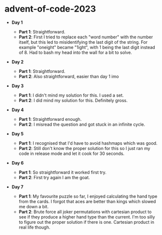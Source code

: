 # advent-of-code-2023

- **Day 1**
  - **Part 1**: Straightforward.
  - **Part 2**: First I tried to replace each "word number" with the number itself, but this led to misidentifying the last digit of the string. For example "oneight" became "1ight", with 1 being the last digit instead of 8. Had to bash my head into the wall for a bit to solve.
  
- **Day 2**
  - **Part 1**: Straightforward.
  - **Part 2**: Also straightforward, easier than day 1 imo
 
- **Day 3**
  - **Part 1**: I didn't mind my solution for this. I used a set.
  - **Part 2**: I did mind my solution for this. Definitely gross.

- **Day 4**
  - **Part 1**: Straightforward enough.
  - **Part 2**: I misread the question and got stuck in an infinite cycle. 

- **Day 5**
  - **Part 1**: I recognised that I'd have to avoid hashmaps which was good.
  - **Part 2**: Still don't know the proper solution for this so I just ran my code in release mode and let it cook for 30 seconds.

- **Day 6**
  - **Part 1**: So straightforward it worked first try.
  - **Part 2**: First try again I am the goat.

- **Day 7**
  - **Part 1**: My favourite puzzle so far, I enjoyed calculating the hand type from the cards. I forgot that aces are better than kings which slowed me down a bit.
  - **Part 2**: Brute force all joker permutations with cartesian product to see if they produce a higher hand type than the current. I'm too silly to figure out the proper solution if there is one. Cartesian product in real life though.
